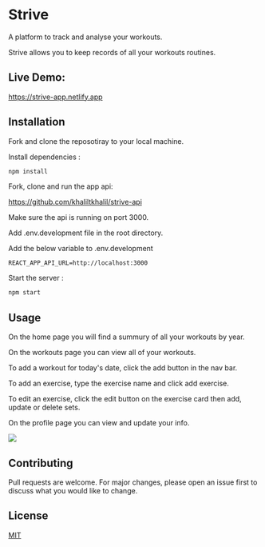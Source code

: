# Strive

A platform to track and analyse your workouts.

Strive allows you to keep records of all your workouts routines.

## Live Demo:

https://strive-app.netlify.app

## Installation

Fork and clone the reposotiray to your local machine.

Install dependencies :

```bash
npm install
```

Fork, clone and run the app api:

https://github.com/khaliltkhalil/strive-api

Make sure the api is running on port 3000.

Add .env.development file in the root directory.

Add the below variable to .env.development

```
REACT_APP_API_URL=http://localhost:3000
```

Start the server :

```bash
npm start
```

## Usage

On the home page you will find a summury of all your workouts by year.

On the workouts page you can view all of your workouts.

To add a workout for today's date, click the add button in the nav bar.

To add an exercise, type the exercise name and click add exercise.

To edit an exercise, click the edit button on the exercise card then add, update or delete sets.

On the profile page you can view and update your info.

![](https://github.com/khaliltkhalil/strive/blob/main/Strive-demo.gif)

## Contributing

Pull requests are welcome. For major changes, please open an issue first
to discuss what you would like to change.

## License

[MIT](https://choosealicense.com/licenses/mit/)
